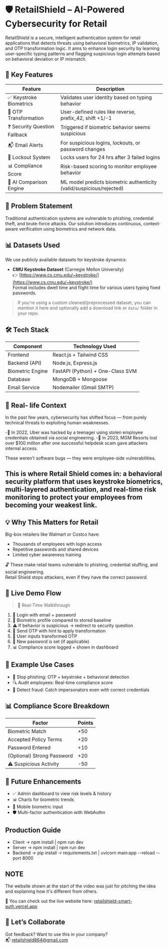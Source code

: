 # 🛡️ RetailShield – AI-Powered Cybersecurity for Retail

RetailShield is a secure, intelligent authentication system for retail applications that detects threats using behavioral biometrics, IP validation, and OTP transformation logic. It aims to enhance login security by learning user-specific typing patterns and flagging suspicious login attempts based on behavioral deviation or IP mismatch.

## 🧪 Key Features

| Feature                        | Description                                               |
|-------------------------------|-----------------------------------------------------------|
| ✅ Keystroke Biometrics       | Validates user identity based on typing behavior          |
| 🔐 OTP Transformation         | User-defined rules like reverse, prefix_42, shift +1/-1   |
| ❓ Security Question Fallback | Triggered if biometric behavior seems suspicious          |
| 📬 Email Alerts               | For suspicious logins, lockouts, or password changes      |
| 🚫 Lockout System             | Locks users for 24 hrs after 3 failed logins              |
| 📊 Compliance Score           | Risk-based scoring to monitor employee behavior           |
| 🧠 AI Comparison Engine       | ML model predicts biometric authenticity (valid/suspicious/rejected) |


## 🧠 Problem Statement

Traditional authentication systems are vulnerable to phishing, credential theft, and brute-force attacks. Our solution introduces continuous, context-aware verification using biometrics and network data.

## 📊 Datasets Used

We use publicly available datasets for keystroke dynamics:

- **CMU Keystroke Dataset** (Carnegie Mellon University)  
  👉 [https://www.cs.cmu.edu/~keystroke/](https://www.cs.cmu.edu/~keystroke/)  
  Format includes dwell time and flight time for various users typing fixed passwords.

> If you're using a custom cleaned/preprocessed dataset, you can mention it here and optionally add a download link or `data/` folder in your repo.


## 🛠️ Tech Stack

| Component         | Technology Used                  |
|------------------|----------------------------------|
| Frontend         | React.js + Tailwind CSS          |
| Backend (API)    | Node.js, Express.js              |
| Biometric Engine | FastAPI (Python) + One-Class SVM |
| Database         | MongoDB + Mongoose               |
| Email Service    | Nodemailer (Gmail SMTP)          |


## 🚀 Real- life Context
In the past few years, cybersecurity has shifted focus — from purely technical threats to exploiting human weaknesses.

 -🔐 In 2022, Uber was hacked by a teenager using stolen employee credentials obtained via social engineering.
 -🎰 In 2023, MGM Resorts lost over $100 million after one successful helpdesk scam gave attackers internal access.

These weren’t software bugs — they were employee-side vulnerabilities.

## This is where Retail Shield comes in: a behavioral security platform that uses keystroke biometrics, multi-layered authentication, and real-time risk monitoring to protect your employees from becoming your weakest link.

## 💡 Why This Matters for Retail

Big-box retailers like Walmart or Costco have:

- Thousands of employees with login access  
- Repetitive passwords and shared devices  
- Limited cyber awareness training  

🔓 These make retail teams vulnerable to phishing, credential stuffing, and social engineering.  
Retail Shield stops attackers, even if they have the correct password.

## 🎥 Live Demo Flow

> 🔴 Real-Time Walkthrough

1. 👤 Login with email + password  
2. 🧠 Biometric profile compared to stored baseline  
3. ⚠️ If behavior is suspicious → redirect to security question  
4. 📩 Send OTP with hint to apply transformation  
5. 🧮 User inputs transformed OTP  
6. 🔐 New password is set (if applicable)  
7. 📊 Compliance score logged + shown in dashboard

## 🤖 Example Use Cases

- 🚫 Stop phishing: OTP + keystroke + behavioral detection  
- 🔍 Audit employees: Real-time compliance score  
- 🧠 Detect fraud: Catch impersonators even with correct credentials

## 📊 Compliance Score Breakdown

| Factor                  | Points |
|-------------------------|--------|
| Biometric Match         | +50    |
| Accepted Policy Terms   | +20    |
| Password Entered        | +10    |
| (Optional) Strong Password | +20 |
| ⚠️ Suspicious Activity  | -50    |

## 🧠 Future Enhancements

- ✅ Admin dashboard to view risk levels & history  
- 📊 Charts for biometric trends  
- 📱 Mobile biometric input  
- 🛡️ Multi-factor authentication with WebAuthn

## Production Guide
 - Client -> npm install | npm run dev
 - Server -> npm install | npm run dev
 - Backend ->  pip install -r requirements.txt | uvicorn main:app --reload --port 8000
   
## NOTE
The website shown at the start of the video was just for pitching the idea and explaining how it's different from others.

🔗 You can check out the live website here: [retailshield-smart-auth.vercel.app](https://retailshield-smart-auth.vercel.app/)

## 🤝 Let’s Collaborate

Got feedback? Want to use this in your company?  
📬 retailshield864@gmail.com



